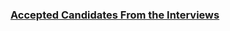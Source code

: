 ### [Accepted Candidates From the Interviews](https://leetcode.com/problems/accepted-candidates-from-the-interviews)

